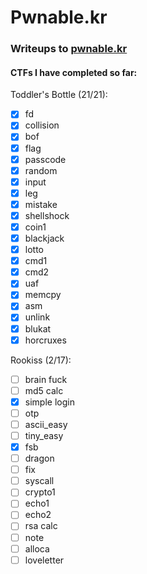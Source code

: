 # Pwnable.kr
### Writeups to [pwnable.kr](https://pwnable.kr) 



#### CTFs I have completed so far: 
Toddler's Bottle (21/21):

- [x] fd
- [x] collision
- [x] bof
- [x] flag
- [x] passcode
- [x] random
- [x] input
- [x] leg
- [x] mistake
- [x] shellshock
- [x] coin1
- [x] blackjack
- [x] lotto
- [x] cmd1
- [x] cmd2
- [x] uaf
- [x] memcpy
- [x] asm
- [x] unlink
- [x] blukat
- [x] horcruxes

Rookiss (2/17):
- [ ] brain fuck
- [ ] md5 calc
- [x] simple login
- [ ] otp
- [ ] ascii_easy
- [ ] tiny_easy
- [x] fsb
- [ ] dragon
- [ ] fix
- [ ] syscall
- [ ] crypto1
- [ ] echo1
- [ ] echo2
- [ ] rsa calc
- [ ] note
- [ ] alloca
- [ ] loveletter
